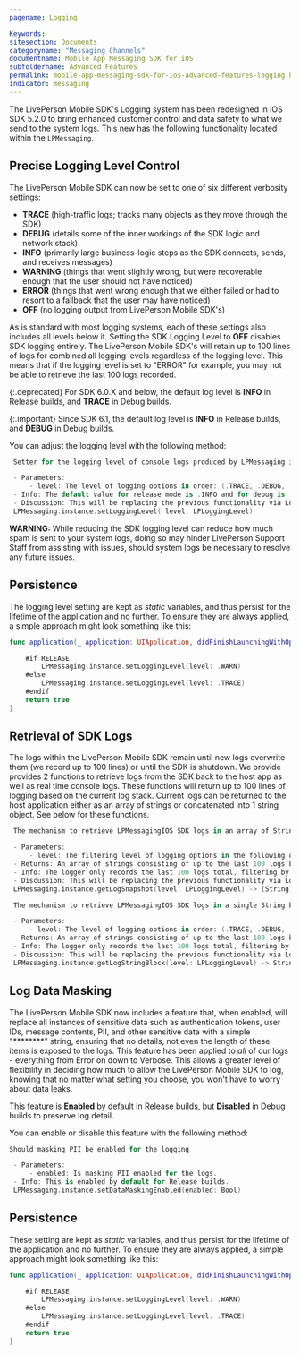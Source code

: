 ```yaml
---
pagename: Logging

Keywords:
sitesection: Documents
categoryname: "Messaging Channels"
documentname: Mobile App Messaging SDK for iOS
subfoldername: Advanced Features
permalink: mobile-app-messaging-sdk-for-ios-advanced-features-logging.html
indicator: messaging
---
```


The LivePerson Mobile SDK's Logging system has been redesigned in iOS SDK 5.2.0 to bring enhanced customer control and data safety to what we send to the system logs. This new has the following functionality located within the `LPMessaging`.

## Precise Logging Level Control

The LivePerson Mobile SDK can now be set to one of six different verbosity settings:

- **TRACE** (high-traffic logs; tracks many objects as they move through the SDK)
- **DEBUG** (details some of the inner workings of the SDK logic and network stack)
- **INFO** (primarily large business-logic steps as the SDK connects, sends, and receives messages)
- **WARNING** (things that went slightly wrong, but were recoverable enough that the user should not have noticed)
- **ERROR** (things that went wrong enough that we either failed or had to resort to a fallback that the user may have noticed)
- **OFF** (no logging output from LivePerson Mobile SDK's)

As is standard with most logging systems, each of these settings also includes all levels below it. Setting the SDK Logging Level to **OFF** disables SDK logging entirely.  The LivePerson Mobile SDK's will retain up to 100 lines of logs for combined all logging levels regardless of the logging level.  This means that if the logging level is set to "ERROR" for example, you may not be able to retrieve the last 100 logs recorded.    

{:.deprecated}
For SDK 6.0.X and below, the default log level is **INFO** in Release builds, and **TRACE** in Debug builds.

{:.important}
Since SDK 6.1, the default log level is **INFO** in Release builds, and **DEBUG** in Debug builds.

You can adjust the logging level with the following method:

```Swift
 Setter for the logging level of console logs produced by LPMessaging iOS SDK.

 - Parameters:
     - level: The level of logging options in order: (.TRACE, .DEBUG, .INFO, .WARNING, .ERROR, .OFF)
 - Info: The default value for release mode is .INFO and for debug is .TRACE.  Apps should not log lower than .INFO in release configurations.
 - Discussion: This will be replacing the previous functionality via LogsManager.
 LPMessaging.instance.setLoggingLevel( level: LPLoggingLevel)
```

**WARNING:** While reducing the SDK logging level can reduce how much spam is sent to your system logs, doing so may hinder LivePerson Support Staff from assisting with issues, should system logs be necessary to resolve any future issues.

## Persistence

The logging level setting are kept as *static* variables, and thus persist for the lifetime of the application and no further. To ensure they are always applied, a simple approach might look something like this:

```Swift
func application(_ application: UIApplication, didFinishLaunchingWithOptions launchOptions: [UIApplication.LaunchOptionsKey : Any]? = nil) -> Bool {

    #if RELEASE
        LPMessaging.instance.setLoggingLevel(level: .WARN)
    #else
        LPMessaging.instance.setLoggingLevel(level: .TRACE)
    #endif
    return true
}
```

## Retrieval of SDK Logs
The logs within the LivePerson Mobile SDK remain until new logs overwrite them (we record up to 100 lines) or until the SDK is shutdown.  We provide provides 2 functions to retrieve logs from the SDK back to the host app as well as real time console logs.  These functions will return up to 100 lines of logging based on the current log stack.  Current logs can be returned to the host application either as an array of strings or concatenated into 1 string object.  See below for these functions. 

```Swift
 The mechanism to retrieve LPMessagingIOS SDK logs in an array of Strings

 - Parameters:
     - level: The filtering level of logging options in the following order: (.TRACE, .DEBUG, .INFO, .WARNING, .ERROR, .OFF)
 - Returns: An array of strings consisting of up to the last 100 logs based on the log level.
 - Info: The logger only records the last 100 logs total, filtering by log level may reduce the number of logs returned.
 - Discussion: This will be replacing the previous functionality via LogsManager.  The log history does not adhere to the logging level filter.  The log history records all log levels.  You can filter the logs returned by using the 'level' parameter in the same way you can filter the logging level. However be aware log snapshot and logging level work independently.
 LPMessaging.instance.getLogSnapshot(level: LPLoggingLevel) -> [String]

 The mechanism to retrieve LPMessagingIOS SDK logs in a single String block.

 - Parameters:
     - level: The level of logging options in order: (.TRACE, .DEBUG, .INFO, .WARNING, .ERROR, .OFF)
 - Returns: An array of strings consisting of up to the last 100 logs based on the log level.
 - Info: The logger only records the last 100 logs total, filtering by log level may reduce the number of logs returned.
 - Discussion: This will be replacing the previous functionality via LogsManager.  The log history does not adhere to the logging level filter.  The log history records all log levels.  You can filter the logs returned by using the 'level' parameter in the same way you can filter the logging level. However be aware log snapshot and logging level work independently.
 LPMessaging.instance.getLogStringBlock(level: LPLoggingLevel) -> String
```
## Log Data Masking

The LivePerson Mobile SDK now includes a feature that, when enabled, will replace all instances of sensitive data such as authentication tokens, user IDs, message contents, PII, and other sensitive data with a simple "********" string, ensuring that no details, not even the length of these items is exposed to the logs. This feature has been applied to *all* of our logs - everything from Error on down to Verbose. This allows a greater level of flexibility in deciding how much to allow the LivePerson Mobile SDK to log, knowing that no matter what setting you choose, you won't have to worry about data leaks.

This feature is **Enabled** by default in Release builds, but **Disabled** in Debug builds to preserve log detail.

You can enable or disable this feature with the following method:

```Swift
Should masking PII be enabled for the logging

 - Parameters:
     - enabled: Is masking PII enabled for the logs.
 - Info: This is enabled by default for Release builds.
 LPMessaging.instance.setDataMaskingEnabled(enabled: Bool)
```

## Persistence

These setting are kept as *static* variables, and thus persist for the lifetime of the application and no further. To ensure they are always applied, a simple approach might look something like this:

```Swift
func application(_ application: UIApplication, didFinishLaunchingWithOptions launchOptions: [UIApplication.LaunchOptionsKey : Any]? = nil) -> Bool {

    #if RELEASE
        LPMessaging.instance.setLoggingLevel(level: .WARN)
    #else
        LPMessaging.instance.setLoggingLevel(level: .TRACE)
    #endif
    return true
}
```

